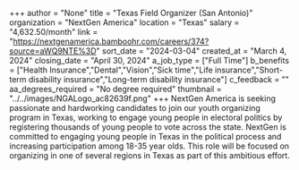 +++
author = "None"
title = "Texas Field Organizer (San Antonio)"
organization = "NextGen America"
location = "Texas"
salary = "4,632.50/month"
link = "https://nextgenamerica.bamboohr.com/careers/374?source=aWQ9NTE%3D"
sort_date = "2024-03-04"
created_at = "March 4, 2024"
closing_date = "April 30, 2024"
a_job_type = ["Full Time"]
b_benefits = ["Health Insurance","Dental","Vision","Sick time","Life insurance","Short-term disability insurance","Long-term disability insurance"]
c_feedback = ""
aa_degrees_required = "No degree required"
thumbnail = "../../images/NGALogo_ac82639f.png"
+++
NextGen America is seeking passionate and hardworking candidates to join our youth organizing program in Texas, working to engage young people in electoral politics by registering thousands of young people to vote across the state. NextGen is committed to engaging young people in Texas in the political process and increasing participation among 18-35 year olds. This role will be focused on organizing in one of several regions in Texas as part of this ambitious effort. 